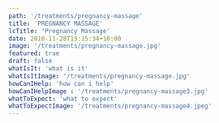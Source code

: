 ```yaml
---
path: '/treatments/pregnancy-massage'
title: 'PREGNANCY MASSAGE'
lcTitle: 'Pregnancy Massage'
date: 2018-11-28T15:15:34+10:00
image: '/treatments/pregnancy-massage.jpg'
featured: true
draft: false
whatIsIt: 'what is it'
whatIsItImage: '/treatments/pregnancy-massage.jpg'
howCanIHelp: 'how can i help'
howCanIHelpImage : '/treatments/pregnancy-massage3.jpg'
whatToExpect: 'what to expect'
whatToExpectImage: '/treatments/pregnancy-massage4.jpeg'
---
```


